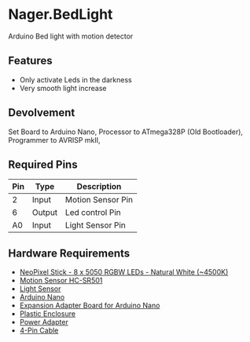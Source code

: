 # Nager.BedLight
Arduino Bed light with motion detector

## Features

- Only activate Leds in the darkness
- Very smooth light increase

## Devolvement

Set Board to Arduino Nano, Processor to ATmega328P (Old Bootloader), Programmer to AVRISP mkII,

## Required Pins

Pin | Type | Description
--- | --- | ---
2 | Input | Motion Sensor Pin
6 | Output | Led control Pin
A0 | Input | Light Sensor Pin

## Hardware Requirements

- [NeoPixel Stick - 8 x 5050 RGBW LEDs - Natural White (~4500K)](https://amzn.to/2EffkDJ)
- [Motion Sensor HC-SR501](https://amzn.to/2EiD3D7)
- [Light Sensor](https://amzn.to/2HCNzWL)
- [Arduino Nano](https://amzn.to/2HCNXob)
- [Expansion Adapter Board for Arduino Nano](https://amzn.to/2Wk6UFK)
- [Plastic Enclosure](https://amzn.to/2WbfDtv)
- [Power Adapter](https://amzn.to/2LRtPE8)
- [4-Pin Cable](https://amzn.to/2Vzy5rE)
